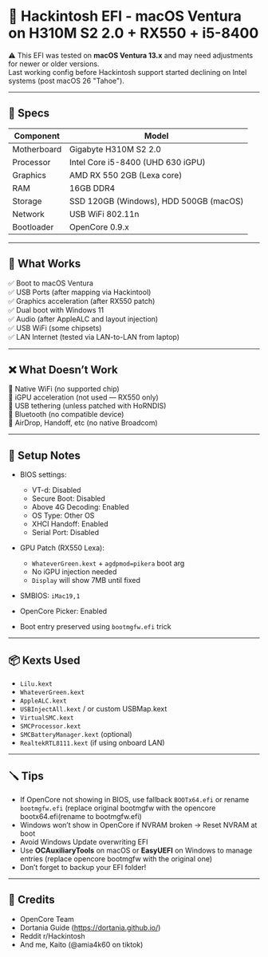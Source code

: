 # 🍏 Hackintosh EFI - macOS Ventura on H310M S2 2.0 + RX550 + i5-8400

⚠️ This EFI was tested on **macOS Ventura 13.x** and may need adjustments for newer or older versions.  
Last working config before Hackintosh support started declining on Intel systems (post macOS 26 "Tahoe").

---

## 🧠 Specs

| Component       | Model                            |
|----------------|-----------------------------------|
| Motherboard     | Gigabyte H310M S2 2.0              |
| Processor       | Intel Core i5-8400 (UHD 630 iGPU)  |
| Graphics        | AMD RX 550 2GB (Lexa core)         |
| RAM             | 16GB DDR4                          |
| Storage         | SSD 120GB (Windows), HDD 500GB (macOS) |
| Network         | USB WiFi 802.11n                   |
| Bootloader      | OpenCore 0.9.x                     |

---

## 🧩 What Works

✅ Boot to macOS Ventura  
✅ USB Ports (after mapping via Hackintool)  
✅ Graphics acceleration (after RX550 patch)  
✅ Dual boot with Windows 11  
✅ Audio (after AppleALC and layout injection)  
✅ USB WiFi (some chipsets)  
✅ LAN Internet (tested via LAN-to-LAN from laptop)

---

## ❌ What Doesn’t Work

🚫 Native WiFi (no supported chip)  
🚫 iGPU acceleration (not used — RX550 only)  
🚫 USB tethering (unless patched with HoRNDIS)  
🚫 Bluetooth (no compatible device)  
🚫 AirDrop, Handoff, etc (no native Broadcom)

---

## 🔧 Setup Notes

- BIOS settings:
  - VT-d: Disabled
  - Secure Boot: Disabled
  - Above 4G Decoding: Enabled
  - OS Type: Other OS
  - XHCI Handoff: Enabled
  - Serial Port: Disabled

- GPU Patch (RX550 Lexa):
  - `WhateverGreen.kext` + `agdpmod=pikera` boot arg
  - No iGPU injection needed
  - `Display` will show 7MB until fixed

- SMBIOS: `iMac19,1`
- OpenCore Picker: Enabled
- Boot entry preserved using `bootmgfw.efi` trick

---

## 📦 Kexts Used

- `Lilu.kext`
- `WhateverGreen.kext`
- `AppleALC.kext`
- `USBInjectAll.kext` / or custom USBMap.kext
- `VirtualSMC.kext`
- `SMCProcessor.kext`
- `SMCBatteryManager.kext` (optional)
- `RealtekRTL8111.kext` (if using onboard LAN)

---

## 🪛 Tips

- If OpenCore not showing in BIOS, use fallback `BOOTx64.efi` or rename `bootmgfw.efi` (replace original bootmgfw with the opencore bootx64.efi(rename to bootmgfw.efi)
- Windows won’t show in OpenCore if NVRAM broken → Reset NVRAM at boot
- Avoid Windows Update overwriting EFI
- Use **OCAuxiliaryTools** on macOS or **EasyUEFI** on Windows to manage entries (replace opencore bootmgfw with the original one)
- Don’t forget to backup your EFI folder!

---

## 📝 Credits

- OpenCore Team
- Dortania Guide (https://dortania.github.io/)
- Reddit r/Hackintosh
- And me, Kaito (@amia4k60 on tiktok)

